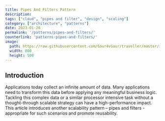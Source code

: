 ```yaml
---
title: Pipes And Filters Pattern
description: 
tags: ["cloud", "pipes and filter", "design", "scaling"]
category: ["architecture", "patterns"]
date: 2023-01-28
permalink: '/patterns/pipes-and-filters/'
counterlink: 'patterns-pipes-and-filters/'
image:
  path: https://raw.githubusercontent.com/Gaur4vGaur/traveller/master/images/patterns/pipes-and-filters/pipesAndFiltersCover.png
  width: 800
  height: 500
---
```


## Introduction
Applications today collect an infinite amount of data. Many applications need to transform this data before applying any meaningful business logic. Tackling this complex data or a similar processor intensive task without a thought-through scalable strategy can have a high-performance impact. This article introduces another scalability pattern – pipes and filters - appropriate for such scenarios and promote reusability.

